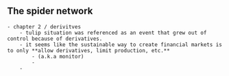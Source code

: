 ## The spider network
	- chapter 2 / derivitves
		- tulip situation was referenced as an event that grew out of control because of derivatives.
		- it seems like the sustainable way to create financial markets is to only **allow derivatives, limit production, etc.**
			- (a.k.a monitor)
			-
		-